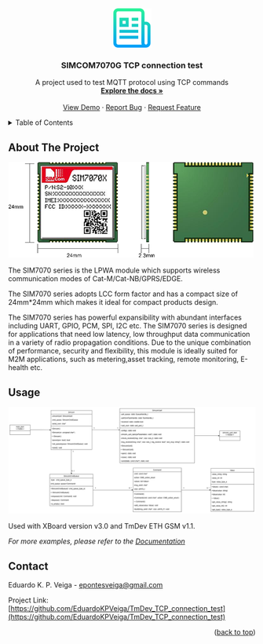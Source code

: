 <!-- Improved compatibility of back to top link: See: https://github.com/othneildrew/Best-README-Template/pull/73 -->
<a id="readme-top"></a>
<!--
*** Thanks for checking out the Best-README-Template. If you have a suggestion
*** that would make this better, please fork the repo and create a pull request
*** or simply open an issue with the tag "enhancement".
*** Don't forget to give the project a star!
*** Thanks again! Now go create something AMAZING! :D
-->



<!-- PROJECT SHIELDS -->
<!--
*** I'm using markdown "reference style" links for readability.
*** Reference links are enclosed in brackets [ ] instead of parentheses ( ).
*** See the bottom of this document for the declaration of the reference variables
*** for contributors-url, forks-url, etc. This is an optional, concise syntax you may use.
*** https://www.markdownguide.org/basic-syntax/#reference-style-links
-->


<!-- PROJECT LOGO -->
<br />
<div align="center">
  <a href="https://github.com/othneildrew/Best-README-Template">
    <img src="images/logo.png" alt="Logo" width="80" height="80">
  </a>

  <h3 align="center">SIMCOM7070G TCP connection test</h3>

  <p align="center">
    A project used to test MQTT protocol using TCP commands
    <br />
    <a href="https://github.com/othneildrew/Best-README-Template"><strong>Explore the docs »</strong></a>
    <br />
    <br />
    <a href="https://github.com/othneildrew/Best-README-Template">View Demo</a>
    &middot;
    <a href="https://github.com/othneildrew/Best-README-Template/issues/new?labels=bug&template=bug-report---.md">Report Bug</a>
    &middot;
    <a href="https://github.com/othneildrew/Best-README-Template/issues/new?labels=enhancement&template=feature-request---.md">Request Feature</a>
  </p>
</div>



<!-- TABLE OF CONTENTS -->
<details>
  <summary>Table of Contents</summary>
  <ol>
    <li>
      <a href="#about-the-project">About The Project</a>
    </li>
    <li><a href="#usage">Usage</a></li>
    <li><a href="#contact">Contact</a></li>
  </ol>
</details>



<!-- ABOUT THE PROJECT -->
## About The Project

[![Product Name Screen Shot][product-screenshot]](https://www.simcom.com/Uploads/image/20201202/5fc6f2ca1900f.png)


The SIM7070 series is the LPWA module which supports wireless communication modes of Cat-M/Cat-NB/GPRS/EDGE.

The SIM7070 series adopts LCC form factor and has a compact size of 24mm*24mm which makes it ideal for compact products design.

The SIM7070 series has powerful expansibility with abundant interfaces including UART, GPIO, PCM, SPI, I2C etc. The SIM7070 series is designed for applications that need low latency, low throughput data communication in a variety of radio propagation conditions. Due to the unique combination of performance, security and flexibility, this module is ideally suited for M2M applications, such as metering,asset tracking, remote monitoring, E-health etc.


<!-- USAGE EXAMPLES -->
## Usage


[![Product Name Screen Shot][class-diagram]](https://github.com/EduardoKPVeiga/TmDev_TCP_connection_test/blob/main/simcom.drawio)

Used with XBoard version v3.0 and TmDev ETH GSM v1.1.

_For more examples, please refer to the [Documentation](https://www.mtwbrasil.com.br/detalhes-produto.php?id=61)_



<!-- CONTACT -->
## Contact

Eduardo K. P. Veiga - epontesveiga@gmail.com

Project Link: [https://github.com/EduardoKPVeiga/TmDev_TCP_connection_test](https://github.com/EduardoKPVeiga/TmDev_TCP_connection_test)

<p align="right">(<a href="#readme-top">back to top</a>)</p>


<!-- MARKDOWN LINKS & IMAGES -->
<!-- https://www.markdownguide.org/basic-syntax/#reference-style-links -->
[product-screenshot]: images/screenshot.png
[class-diagram]: images/diagram.png
